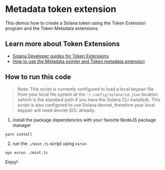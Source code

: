 # Metadata token extension

This demos how to create a Solana token using the Token Extension program and the Token Metadata extensions.

## Learn more about Token Extensions

- [Solana Developer guides for Token Extensions](https://solana.com/developers/guides?tags=token+extensions)
- [How to use the Metadata pointer and Token metadata extension](https://solana.com/developers/guides/token-extensions/metadata-pointer)

## How to run this code

> Note: 
> This script is currently configured to load a local keypair file from
> your local file system at the `~/.config/solana/id.json` location 
> (which is the standard path if you have the Solana CLI installed).
> This script is also configured to use Solana devnet, therefore your
> local keypair will need devnet SOL already.

1. install the package dependencies with your favorite NodeJS package manager

```shell
yarn install
```

2. run the `./mint.ts` script using `esrun`

```shell
npx esrun ./mint.ts
```

Enjoy!